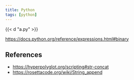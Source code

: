 ```yaml
---
title: Python
tags: [python]
---
```


{{< d "a.py" >}}

<https://docs.python.org/reference/expressions.html#binary>

## References

- <https://hyperpolyglot.org/scripting#str-concat>
- <https://rosettacode.org/wiki/String_append>
